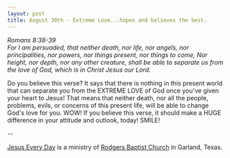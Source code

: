 ```yaml
---
layout: post
title: August 30th - Extreme Love...hopes and believes the best.
---
```


_Romans 8:38-39  
For I am persuaded, that neither death, nor life, nor angels, nor
principalities, nor powers, nor things present, nor things to come,
Nor height, nor depth, nor any other creature, shall be able to
separate us from the love of God, which is in Christ Jesus our
Lord._

Do you believe this verse? It says that there is nothing in this
present world that can separate you from the EXTREME LOVE of God once
you've given your heart to Jesus! That means that neither death, nor
all the people, problems, evils, or concerns of this present life,
will be able to change God's love for you. WOW! If you believe this
verse, it should make a HUGE difference in your attitude and outlook,
today! SMILE!

 --

<a href=http://jesuseveryday.net>Jesus Every Day</a> is a ministry of <a href=http://rodgersbaptist.net>Rodgers Baptist Church</a> in Garland, Texas.
